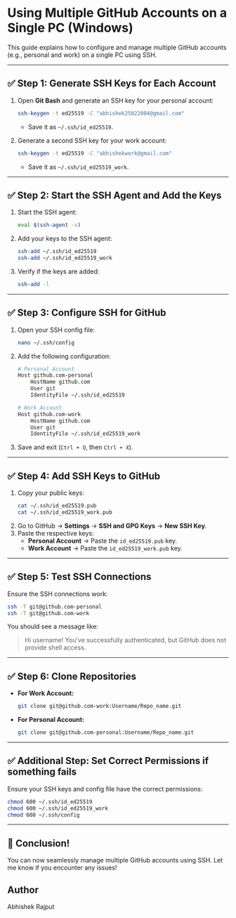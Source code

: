 # Using Multiple GitHub Accounts on a Single PC (Windows)

This guide explains how to configure and manage multiple GitHub accounts (e.g., personal and work) on a single PC using SSH.

---

## ✅ **Step 1: Generate SSH Keys for Each Account**

1. Open **Git Bash** and generate an SSH key for your personal account:
    ```bash
    ssh-keygen -t ed25519 -C "abhishek25022004@gmail.com"
    ```
    - Save it as `~/.ssh/id_ed25519`.

2. Generate a second SSH key for your work account:
    ```bash
    ssh-keygen -t ed25519 -C "abhishekwork@gmail.com"
    ```
    - Save it as `~/.ssh/id_ed25519_work`.

---

## ✅ **Step 2: Start the SSH Agent and Add the Keys**

1. Start the SSH agent:
    ```bash
    eval $(ssh-agent -s)
    ```

2. Add your keys to the SSH agent:
    ```bash
    ssh-add ~/.ssh/id_ed25519
    ssh-add ~/.ssh/id_ed25519_work
    ```

3. Verify if the keys are added:
    ```bash
    ssh-add -l
    ```

---

## ✅ **Step 3: Configure SSH for GitHub**

1. Open your SSH config file:
    ```bash
    nano ~/.ssh/config
    ```

2. Add the following configuration:
    ```bash
    # Personal Account
    Host github.com-personal
        HostName github.com
        User git
        IdentityFile ~/.ssh/id_ed25519

    # Work Account
    Host github.com-work
        HostName github.com
        User git
        IdentityFile ~/.ssh/id_ed25519_work
    ```

3. Save and exit (`Ctrl + O`, then `Ctrl + X`).

---

## ✅ **Step 4: Add SSH Keys to GitHub**

1. Copy your public keys:
    ```bash
    cat ~/.ssh/id_ed25519.pub
    cat ~/.ssh/id_ed25519_work.pub
    ```
2. Go to GitHub → **Settings** → **SSH and GPG Keys** → **New SSH Key**.
3. Paste the respective keys:
    - **Personal Account** → Paste the `id_ed25519.pub` key.
    - **Work Account** → Paste the `id_ed25519_work.pub` key.

---

## ✅ **Step 5: Test SSH Connections**

Ensure the SSH connections work:

```bash
ssh -T git@github.com-personal
ssh -T git@github.com-work
```

You should see a message like:
> Hi username! You've successfully authenticated, but GitHub does not provide shell access.

---

## ✅ **Step 6: Clone Repositories**

- **For Work Account:**
    ```bash
    git clone git@github.com-work:Username/Repo_name.git
    ```
- **For Personal Account:**
    ```bash
    git clone git@github.com-personal:Username/Repo_name.git
    ```

---

## ✅ **Additional Step: Set Correct Permissions if something fails**

Ensure your SSH keys and config file have the correct permissions:

```bash
chmod 600 ~/.ssh/id_ed25519
chmod 600 ~/.ssh/id_ed25519_work
chmod 600 ~/.ssh/config
```

---

## 🎉 **Conclusion!**
You can now seamlessly manage multiple GitHub accounts using SSH. Let me know if you encounter any issues!

## Author
Abhishek Rajput

